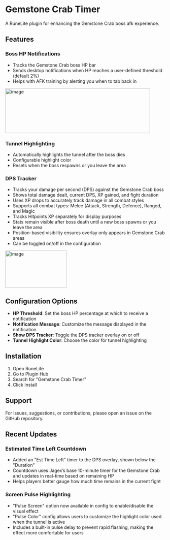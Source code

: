# Gemstone Crab Timer

A RuneLite plugin for enhancing the Gemstone Crab boss afk experience.

## Features

### Boss HP Notifications
- Tracks the Gemstone Crab boss HP bar
- Sends desktop notifications when HP reaches a user-defined threshold (default 2%)
- Helps with AFK training by alerting you when to tab back in
  
<img width="456" height="141" alt="image" src="https://github.com/user-attachments/assets/643c11c6-a8c2-4f6e-8ecc-f76d18dde7b3" />

### Tunnel Highlighting
- Automatically highlights the tunnel after the boss dies
- Configurable highlight color
- Resets when the boss respawns or you leave the area

### DPS Tracker
- Tracks your damage per second (DPS) against the Gemstone Crab boss
- Shows total damage dealt, current DPS, XP gained, and fight duration
- Uses XP drops to accurately track damage in all combat styles
- Supports all combat types: Melee (Attack, Strength, Defence), Ranged, and Magic
- Tracks Hitpoints XP separately for display purposes
- Stats remain visible after boss death until a new boss spawns or you leave the area
- Position-based visibility ensures overlay only appears in Gemstone Crab areas
- Can be toggled on/off in the configuration

<img width="193" height="117" alt="image" src="https://github.com/user-attachments/assets/284365cc-4655-41cc-8643-d652ee9c1e84" />

## Configuration Options

- **HP Threshold**: Set the boss HP percentage at which to receive a notification
- **Notification Message**: Customize the message displayed in the notification
- **Show DPS Tracker**: Toggle the DPS tracker overlay on or off
- **Tunnel Highlight Color**: Choose the color for tunnel highlighting

## Installation

1. Open RuneLite
2. Go to Plugin Hub
3. Search for "Gemstone Crab Timer"
4. Click Install

## Support

For issues, suggestions, or contributions, please open an issue on the GitHub repository.


## Recent Updates

### Estimated Time Left Countdown
- Added an "Est Time Left" timer to the DPS overlay, shown below the "Duration"
- Countdown uses Jagex’s base 10-minute timer for the Gemstone Crab and updates in real-time based on remaining HP
- Helps players better gauge how much time remains in the current fight

### Screen Pulse Highlighting
- "Pulse Screen" option now available in config to enable/disable the visual effect
- "Pulse Color" config allows users to customize the highlight color used when the tunnel is active
- Includes a built-in pulse delay to prevent rapid flashing, making the effect more comfortable for users